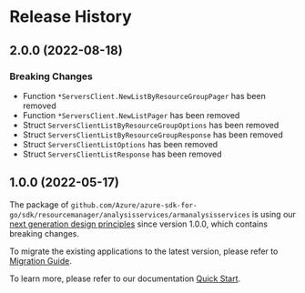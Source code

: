 # Release History

## 2.0.0 (2022-08-18)
### Breaking Changes

- Function `*ServersClient.NewListByResourceGroupPager` has been removed
- Function `*ServersClient.NewListPager` has been removed
- Struct `ServersClientListByResourceGroupOptions` has been removed
- Struct `ServersClientListByResourceGroupResponse` has been removed
- Struct `ServersClientListOptions` has been removed
- Struct `ServersClientListResponse` has been removed


## 1.0.0 (2022-05-17)

The package of `github.com/Azure/azure-sdk-for-go/sdk/resourcemanager/analysisservices/armanalysisservices` is using our [next generation design principles](https://azure.github.io/azure-sdk/general_introduction.html) since version 1.0.0, which contains breaking changes.

To migrate the existing applications to the latest version, please refer to [Migration Guide](https://aka.ms/azsdk/go/mgmt/migration).

To learn more, please refer to our documentation [Quick Start](https://aka.ms/azsdk/go/mgmt).